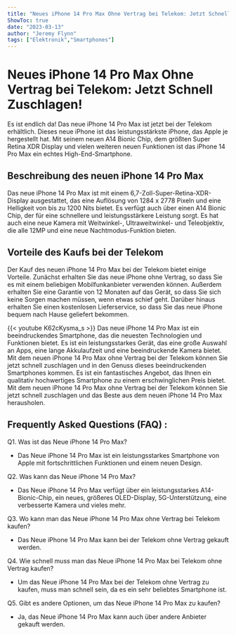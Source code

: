 ```yaml
---
title: "Neues iPhone 14 Pro Max Ohne Vertrag bei Telekom: Jetzt Schnell Zuschlagen!"
ShowToc: true 
date: "2023-03-13"
author: "Jeremy Flynn" 
tags: ["Elektronik","Smartphones"]
---
```

# Neues iPhone 14 Pro Max Ohne Vertrag bei Telekom: Jetzt Schnell Zuschlagen!

Es ist endlich da! Das neue iPhone 14 Pro Max ist jetzt bei der Telekom erhältlich. Dieses neue iPhone ist das leistungsstärkste iPhone, das Apple je hergestellt hat. Mit seinem neuen A14 Bionic Chip, dem größten Super Retina XDR Display und vielen weiteren neuen Funktionen ist das iPhone 14 Pro Max ein echtes High-End-Smartphone.

## Beschreibung des neuen iPhone 14 Pro Max

Das neue iPhone 14 Pro Max ist mit einem 6,7-Zoll-Super-Retina-XDR-Display ausgestattet, das eine Auflösung von 1284 x 2778 Pixeln und eine Helligkeit von bis zu 1200 Nits bietet. Es verfügt auch über einen A14 Bionic Chip, der für eine schnellere und leistungsstärkere Leistung sorgt. Es hat auch eine neue Kamera mit Weitwinkel-, Ultraweitwinkel- und Teleobjektiv, die alle 12MP und eine neue Nachtmodus-Funktion bieten.

## Vorteile des Kaufs bei der Telekom

Der Kauf des neuen iPhone 14 Pro Max bei der Telekom bietet einige Vorteile. Zunächst erhalten Sie das neue iPhone ohne Vertrag, so dass Sie es mit einem beliebigen Mobilfunkanbieter verwenden können. Außerdem erhalten Sie eine Garantie von 12 Monaten auf das Gerät, so dass Sie sich keine Sorgen machen müssen, wenn etwas schief geht. Darüber hinaus erhalten Sie einen kostenlosen Lieferservice, so dass Sie das neue iPhone bequem nach Hause geliefert bekommen.

{{< youtube K62cKysma_s >}} 
Das neue iPhone 14 Pro Max ist ein beeindruckendes Smartphone, das die neuesten Technologien und Funktionen bietet. Es ist ein leistungsstarkes Gerät, das eine große Auswahl an Apps, eine lange Akkulaufzeit und eine beeindruckende Kamera bietet. Mit dem neuen iPhone 14 Pro Max ohne Vertrag bei der Telekom können Sie jetzt schnell zuschlagen und in den Genuss dieses beeindruckenden Smartphones kommen. Es ist ein fantastisches Angebot, das Ihnen ein qualitativ hochwertiges Smartphone zu einem erschwinglichen Preis bietet. Mit dem neuen iPhone 14 Pro Max ohne Vertrag bei der Telekom können Sie jetzt schnell zuschlagen und das Beste aus dem neuen iPhone 14 Pro Max herausholen.

## Frequently Asked Questions (FAQ) :
Q1. Was ist das Neue iPhone 14 Pro Max?
- Das Neue iPhone 14 Pro Max ist ein leistungsstarkes Smartphone von Apple mit fortschrittlichen Funktionen und einem neuen Design.

Q2. Was kann das Neue iPhone 14 Pro Max?
- Das Neue iPhone 14 Pro Max verfügt über ein leistungsstarkes A14-Bionic-Chip, ein neues, größeres OLED-Display, 5G-Unterstützung, eine verbesserte Kamera und vieles mehr.

Q3. Wo kann man das Neue iPhone 14 Pro Max ohne Vertrag bei Telekom kaufen?
- Das Neue iPhone 14 Pro Max kann bei der Telekom ohne Vertrag gekauft werden.

Q4. Wie schnell muss man das Neue iPhone 14 Pro Max bei Telekom ohne Vertrag kaufen?
- Um das Neue iPhone 14 Pro Max bei der Telekom ohne Vertrag zu kaufen, muss man schnell sein, da es ein sehr beliebtes Smartphone ist.

Q5. Gibt es andere Optionen, um das Neue iPhone 14 Pro Max zu kaufen?
- Ja, das Neue iPhone 14 Pro Max kann auch über andere Anbieter gekauft werden.


